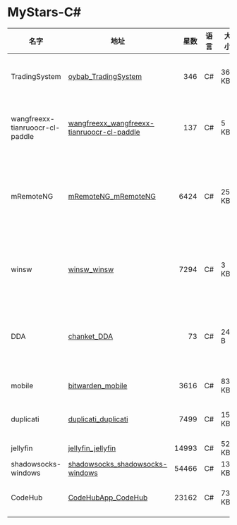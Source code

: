 # MyStars-C#
|             名字              |                                                     地址                                                      |星数 |语言| 大小 |                                                    描述                                                     |
|-------------------------------|---------------------------------------------------------------------------------------------------------------|----:|----|------|-------------------------------------------------------------------------------------------------------------|
|TradingSystem                  |[oybab_TradingSystem](https://github.com/oybab/TradingSystem.git)                                              |  346|C#  |36 KB |A multi-language cross-platform open source free software: Oybab Trading System.                             |
|wangfreexx-tianruoocr-cl-paddle|[wangfreexx_wangfreexx-tianruoocr-cl-paddle](https://github.com/wangfreexx/wangfreexx-tianruoocr-cl-paddle.git)|  137|C#  |5 KB  |天若ocr开源版本的本地版，采用Chinese-lite和paddleocr识别框架                                                 |
|mRemoteNG                      |[mRemoteNG_mRemoteNG](https://github.com/mRemoteNG/mRemoteNG.git)                                              | 6424|C#  |254 KB|mRemoteNG is the next generation of mRemote, open source, tabbed, multi-protocol, remote connections manager.|
|winsw                          |[winsw_winsw](https://github.com/winsw/winsw.git)                                                              | 7294|C#  |3 KB  |A wrapper executable that can run any executable as a Windows service, in a permissive license.              |
|DDA                            |[chanket_DDA](https://github.com/chanket/DDA.git)                                                              |   73|C#  |24 B  |实现Hyper-V离散设备分配功能的图形界面工具。A GUI Tool For Hyper-V's Discrete Device Assignment(DDA).         |
|mobile                         |[bitwarden_mobile](https://github.com/bitwarden/mobile.git)                                                    | 3616|C#  |835 KB|The mobile app vault (iOS and Android).                                                                      |
|duplicati                      |[duplicati_duplicati](https://github.com/duplicati/duplicati.git)                                              | 7499|C#  |156 KB|Store securely encrypted backups in the cloud!                                                               |
|jellyfin                       |[jellyfin_jellyfin](https://github.com/jellyfin/jellyfin.git)                                                  |14993|C#  |52 KB |The Free Software Media System                                                                               |
|shadowsocks-windows            |[shadowsocks_shadowsocks-windows](https://github.com/shadowsocks/shadowsocks-windows.git)                      |54466|C#  |13 KB |A C# port of shadowsocks                                                                                     |
|CodeHub                        |[CodeHubApp_CodeHub](https://github.com/CodeHubApp/CodeHub.git)                                                |23162|C#  |73 KB |CodeHub is an iOS application written using Xamarin                                                          |
